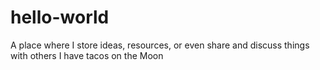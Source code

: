 # hello-world
A place where I store ideas, resources, or even share and discuss things with others
I have tacos on the Moon 
